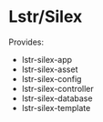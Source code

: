 # Lstr/Silex

Provides:

 - lstr-silex-app
 - lstr-silex-asset
 - lstr-silex-config
 - lstr-silex-controller
 - lstr-silex-database
 - lstr-silex-template

